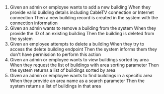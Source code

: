 1. Given an admin or employee wants to add a new building
   When they provide valid building details including CableTV connection or Internet connection
   Then a new building record is created in the system with the connection information
2. Given an admin wants to remove a building from the system
   When they provide the ID of an existing building
   Then the building is deleted from the system
3. Given an employee attempts to delete a building
   When they try to access the delete building endpoint
   Then the system informs them they don't have permission to perform this action
4. Given an admin or employee wants to view buildings sorted by area
   When they request the list of buildings with area sorting parameter
   Then the system returns a list of buildings sorted by area
5. Given an admin or employee wants to find buildings in a specific area
   When they provide an area name as a search parameter
   Then the system returns a list of buildings in that area

